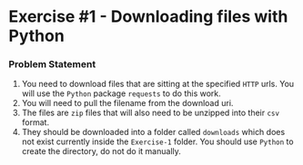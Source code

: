 # Exercise #1 - Downloading files with Python
### Problem Statement
1. You need to download files that are sitting at the specified `HTTP` urls. You will use the `Python` package `requests` to do this work.
1. You will need to pull the filename from the download uri.
1. The files are `zip` files that will also need to be unzipped into their `csv` format.
1. They should be downloaded into a folder called `downloads` which does not exist currently inside the `Exercise-1` folder. You should use `Python` to create the directory, do not do it manually.